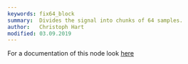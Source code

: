 ```yaml
---
keywords: fix64_block
summary:  Divides the signal into chunks of 64 samples.
author:   Christoph Hart
modified: 03.09.2019
---
```

  
For a documentation of this node look [here](/scriptnode/list/container/fix8_block)